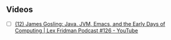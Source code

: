 ## Videos

- [ ] [(12) James Gosling: Java, JVM, Emacs, and the Early Days of Computing | Lex Fridman Podcast #126 - YouTube](https://www.youtube.com/watch?v=IT__Nrr3PNI)


